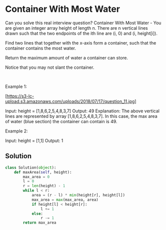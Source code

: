 # Container With Most Water

Can you solve this real interview question? Container With Most Water - You are given an integer array height of length n. There are n vertical lines drawn such that the two endpoints of the ith line are (i, 0) and (i, height[i]).

Find two lines that together with the x-axis form a container, such that the container contains the most water.

Return the maximum amount of water a container can store.

Notice that you may not slant the container.

 

Example 1:

[https://s3-lc-upload.s3.amazonaws.com/uploads/2018/07/17/question_11.jpg]


Input: height = [1,8,6,2,5,4,8,3,7]
Output: 49
Explanation: The above vertical lines are represented by array [1,8,6,2,5,4,8,3,7]. In this case, the max area of water (blue section) the container can contain is 49.


Example 2:


Input: height = [1,1]
Output: 1

## Solution
```py
class Solution(object):
    def maxArea(self, height):
        max_area = 0
        l = 0
        r = len(height) - 1
        while l < r:
            area = (r - l) * min(height[r], height[l])
            max_area = max(max_area, area)
            if height[l] < height[r]:
                l += 1
            else:
                r -= 1
        return max_area
```
